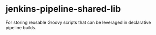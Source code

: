 # jenkins-pipeline-shared-lib
For storing reusable Groovy scripts that can be leveraged in declarative pipeline builds.
